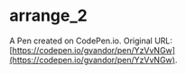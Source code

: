 # arrange_2

A Pen created on CodePen.io. Original URL: [https://codepen.io/gvandor/pen/YzVvNGw](https://codepen.io/gvandor/pen/YzVvNGw).


